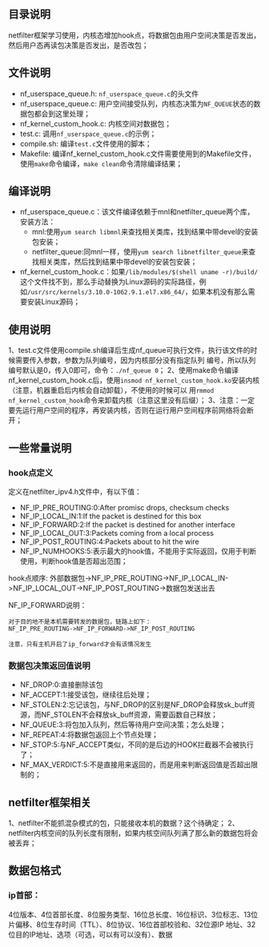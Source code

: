 ## 目录说明

netfilter框架学习使用，内核态增加hook点，将数据包由用户空间决策是否发出，然后用户态再读包决策是否发出，是否改包；

## 文件说明
- nf_userspace_queue.h: `nf_userspace_queue.c`的头文件
- nf_userspace_queue.c: 用户空间接受队列，内核态决策为`NF_QUEUE`状态的数据包都会到这里处理；
- nf_kernel_custom_hook.c: 内核空间对数据包；
- test.c: 调用`nf_userspace_queue.c`的示例；
- compile.sh: 编译`test.c`文件使用的脚本；
- Makefile: 编译nf_kernel_custom_hook.c文件需要使用到的Makefile文件，使用`make`命令编译，`make clean`命令清除编译结果；

## 编译说明
- nf_userspace_queue.c：该文件编译依赖于mnl和netfilter_queue两个库，安装方法：
  - mnl:使用`yum search libmnl`来查找相关类库，找到结果中带devel的安装包安装；
  - netfilter_queue:同mnl一样，使用`yum search libnetfilter_queue`来查找相关类库，然后找到结果中带devel的安装包安装；
- nf_kernel_custom_hook.c：如果`/lib/modules/$(shell uname -r)/build/`这个文件找不到，那么手动替换为Linux源码的实际路径，例
如`/usr/src/kernels/3.10.0-1062.9.1.el7.x86_64/`，如果本机没有那么需要安装Linux源码；


## 使用说明
1、test.c文件使用compile.sh编译后生成nf_queue可执行文件，执行该文件的时候需要传入参数，参数为队列编号，因为内核部分没有指定队列
编号，所以队列编号默认是0，传入0即可，命令：`./nf_queue 0`；
2、使用make命令编译nf_kernel_custom_hook.c后，使用`insmod nf_kernel_custom_hook.ko`安装内核（注意，机器重启后内核会自动卸载），不使用的时候可以
用`rmmod nf_kernel_custom_hook`命令来卸载内核（注意这里没有后缀）；
3、注意：一定要先运行用户空间的程序，再安装内核，否则在运行用户空间程序前网络将会断开；

## 一些常量说明
### hook点定义
定义在netfilter_ipv4.h文件中，有以下值：
- NF_IP_PRE_ROUTING:0:After promisc drops, checksum checks
- NF_IP_LOCAL_IN:1:If the packet is destined for this box
- NF_IP_FORWARD:2:If the packet is destined for another interface
- NF_IP_LOCAL_OUT:3:Packets coming from a local process
- NF_IP_POST_ROUTING:4:Packets about to hit the wire
- NF_IP_NUMHOOKS:5:表示最大的hook值，不能用于实际返回，仅用于判断使用，判断hook值是否超出范围；

hook点顺序:
外部数据包->NF_IP_PRE_ROUTING->NF_IP_LOCAL_IN->NF_IP_LOCAL_OUT->NF_IP_POST_ROUTING->数据包发送出去


NF_IP_FORWARD说明：
```
对于目的地不是本机需要转发的数据包，链路上如下：
NF_IP_PRE_ROUTING->NF_IP_FORWARD->NF_IP_POST_ROUTING

注意，只有主机开启了ip_forward才会有该情况发生
```

### 数据包决策返回值说明
- NF_DROP:0:直接删除该包
- NF_ACCEPT:1:接受该包，继续往后处理；
- NF_STOLEN:2:忘记该包，与NF_DROP的区别是NF_DROP会释放sk_buff资源，而NF_STOLEN不会释放sk_buff资源，需要函数自己释放；
- NF_QUEUE:3:将包加入队列，然后等待用户空间决策；怎么处理；
- NF_REPEAT:4:将数据包返回上个节点处理；
- NF_STOP:5:与NF_ACCEPT类似，不同的是后边的HOOK拦截器不会被执行了；
- NF_MAX_VERDICT:5:不是直接用来返回的，而是用来判断返回值是否超出限制的；


## netfilter框架相关
1、netfilter不能抓混杂模式的包，只能接收本机的数据？这个待确定；
2、netfilter内核空间的队列长度有限制，如果内核空间队列满了那么新的数据包将会被丢弃；

## 数据包格式
### ip首部：
4位版本、4位首部长度、8位服务类型、16位总长度、16位标识、3位标志、13位片偏移、8位生存时间（TTL）、8位协议、16位首部校验和、32位源IP
地址、32位目的IP地址、选项（可选，可以有可以没有）、数据
